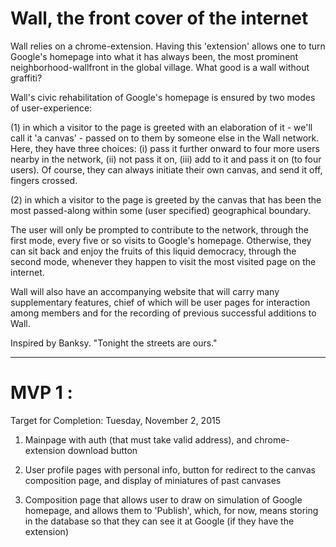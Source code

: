 # Wall, the front cover of the internet

Wall relies on a chrome-extension. Having this 'extension' allows one to turn Google's homepage into what it has always been, the most prominent neighborhood-wallfront in the global village. What good is a wall without graffiti?

Wall's civic rehabilitation of Google's homepage is ensured by two modes of user-experience:

(1) in which a visitor to the page is greeted with an elaboration of it - we'll call it 'a canvas' - passed on to them by someone else in the Wall network. Here, they have three choices: (i) pass it further onward to four more users nearby in the network, (ii) not pass it on, (iii) add to it and pass it on (to four users). Of course, they can always initiate their own canvas, and send it off, fingers crossed.

(2) in which a visitor to the page is greeted by the canvas that has been the most passed-along within some (user specified) geographical boundary.

The user will only be prompted to contribute to the network, through the first mode, every five or so visits to Google's homepage. Otherwise, they can sit back and enjoy the fruits of this liquid democracy, through the second mode, whenever they happen to visit the most visited page on the internet.

Wall will also have an accompanying website that will carry many supplementary features, chief of which will be user pages for interaction among members and for the recording of previous successful additions to Wall.

Inspired by Banksy. "Tonight the streets are ours."

* * *

# MVP 1 :
Target for Completion: Tuesday, November 2, 2015

1) Mainpage with auth (that must take valid address), and chrome-extension download button

2) User profile pages with personal info, button for redirect to the canvas composition page, and display of miniatures of past canvases

3) Composition page that allows user to draw on simulation of Google homepage, and allows them to 'Publish', which, for now, means storing in the database so that they can see it at Google (if they have the extension)



